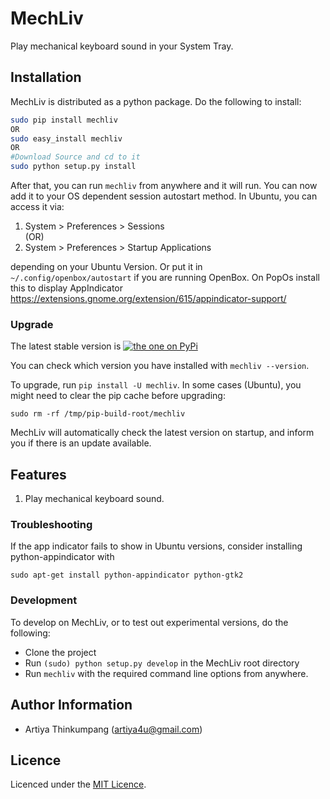 MechLiv
==========

Play mechanical keyboard sound in your System Tray.


## Installation
MechLiv is distributed as a python package. Do the following to install:

``` sh
sudo pip install mechliv
OR
sudo easy_install mechliv
OR
#Download Source and cd to it
sudo python setup.py install
```

After that, you can run `mechliv` from anywhere and it will run. You can
now add it to your OS dependent session autostart method. In Ubuntu, you can
access it via: 

1. System > Preferences > Sessions  
(OR)
2. System > Preferences > Startup Applications 

depending on your Ubuntu Version. Or put it in `~/.config/openbox/autostart` 
if you are running OpenBox.
On PopOs install this to display AppIndicator https://extensions.gnome.org/extension/615/appindicator-support/

### Upgrade
The latest stable version is [![the one on PyPi](https://pypip.in/v/mechliv/badge.png)](https://pypi.python.org/pypi/mechliv/)

You can check which version you have installed with `mechliv --version`.

To upgrade, run `pip install -U mechliv`. In some cases (Ubuntu), you might
need to clear the pip cache before upgrading:

`sudo rm -rf /tmp/pip-build-root/mechliv`

MechLiv will automatically check the latest version on startup, and inform you if there is an update available.

## Features
1. Play mechanical keyboard sound.

### Troubleshooting

If the app indicator fails to show in Ubuntu versions, consider installing 
python-appindicator with

`sudo apt-get install python-appindicator python-gtk2`

### Development

To develop on MechLiv, or to test out experimental versions, do the following:

- Clone the project
- Run `(sudo) python setup.py develop` in the MechLiv root directory
- Run `mechliv` with the required command line options from anywhere.

## Author Information
- Artiya Thinkumpang (<artiya4u@gmail.com>)

## Licence
Licenced under the [MIT Licence](http://nemo.mit-license.org/).

